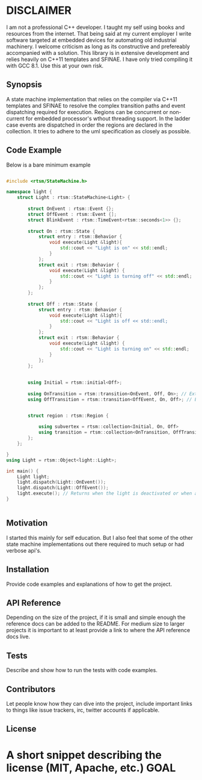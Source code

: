 # DISCLAIMER
I am not a professional C++ developer.  I taught my self using books and resources from the internet. That being said at my current employer I write software  targeted at embedded devices for automating old industrial machinery.  I welcome criticism as long as its constructive and prefereably accompanied
with a solution.  This library is in extensive development and relies heavily on C++11 templates and SFINAE. I have only tried compiling it with GCC 8.1. Use this at your own risk.

## Synopsis

A state machine implementation that relies on the compiler via C++11 templates and SFINAE to resolve the complex 
transition paths and event dispatching required for execution. Regions can be concurrent or non-current for embedded processor's wthout threading support. In the ladder case events are dispatched in order the regions are declared in the collection. It tries to adhere to the uml specification as closely as possible.

## Code Example
Below is a bare minimum example
```cpp

#include <rtsm/StateMachine.h>

namespace light {
    struct Light : rtsm::StateMachine<Light> {
    
        struct OnEvent : rtsm::Event {};
        struct OffEvent : rtsm::Event {];
        struct BlinkEvent : rtsm::TimeEvent<rtsm::seconds<1>> {};
    
        struct On : rtsm::State {
            struct entry : rtsm::Behavior {
                void execute(Light &light){
                    std::cout << "Light is on" << std::endl;
                }
            };
            struct exit : rtsm::Behavior {
                void execute(Light &light) {
                    std::cout << "Light is turning off" << std::endl;
                }
            };
        };
        
        struct Off : rtsm::State {
            struct entry : rtsm::Behavior {
                void execute(Light &light){
                    std::cout << "Light is off << std::endl;
                }
            };
            struct exit : rtsm::Behavior {
                void execute(Light &light) {
                    std::cout << "Light is turning on" << std::endl;
                }
            };
        };
       
        
        using Initial = rtsm::initial<Off>;
        
        using OnTransition = rtsm::transition<OnEvent, Off, On>; // External transition
        using OffTransition = rtsm::transition<OffEvent, On, Off>; // External transition


        struct region : rtsm::Region {
            
            using subvertex = rtsm::collection<Initial, On, Off>
            using transition = rtsm::collection<OnTransition, OffTransition, BlinkTransition>;
        };
    };

}
using Light = rtsm::Object<light::Light>;

int main() {
    Light light;
    light.dispatch(Light::OnEvent());
    light.dispatch(Light::OffEvent());
    light.execute(); // Returns when the light is deactivated or when a FinalState is reached
}



```

## Motivation

I started this mainly for self education.  But I also feel that some of the other state machine implementations out there required to much setup or had verbose api's.


## Installation

Provide code examples and explanations of how to get the project.

## API Reference

Depending on the size of the project, if it is small and simple enough the reference docs can be added to the README. For medium size to larger projects it is important to at least provide a link to where the API reference docs live.

## Tests

Describe and show how to run the tests with code examples.

## Contributors

Let people know how they can dive into the project, include important links to things like issue trackers, irc, twitter accounts if applicable.

## License

A short snippet describing the license (MIT, Apache, etc.)
GOAL
====




